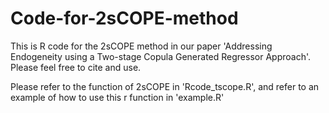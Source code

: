 # Code-for-2sCOPE-method

This is R code for the 2sCOPE method in our paper 'Addressing Endogeneity using a Two-stage Copula
Generated Regressor Approach'. Please feel free to cite and use.

Please refer to the function of 2sCOPE in 'Rcode_tscope.R', and refer to an example of how to use this r function in 'example.R'
